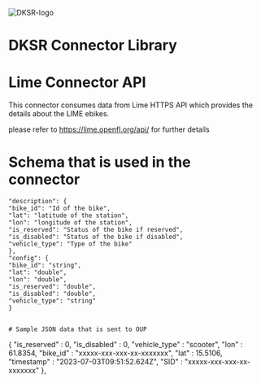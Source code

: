 ![DKSR-logo](https://user-images.githubusercontent.com/102658834/171163305-cdd99910-1b93-4d74-be88-7c1d23fdcf0d.png)

# DKSR Connector Library

# Lime Connector API

This connector consumes data from Lime HTTPS API which provides the details about the LIME ebikes.

please refer  to https://lime.openfl.org/api/ for further details 


# Schema that is used in the connector

```
"description": {
"bike_id": "Id of the bike",
"lat": "latitude of the station",
"lon": "longitude of the station",
"is_reserved": "Status of the bike if reserved",
"is_disabled": "Status of the bike if disabled",
"vehicle_type": "Type of the bike"
},
"config": {
"bike_id": "string",
"lat": "double",
"lon": "double",
"is_reserved": "double",
"is_disabled": "double",
"vehicle_type": "string"
}


# Sample JSON data that is sent to OUP

```
{
"is_reserved" : 0,
"is_disabled" : 0,
"vehicle_type" : "scooter",
"lon" : 61.8354,
"bike_id" : "xxxxx-xxx-xxx-xx-xxxxxxx",
"lat" : 15.5106,
"timestamp" : "2023-07-03T09:51:52.624Z",
"SID" : "xxxxx-xxx-xxx-xx-xxxxxxx"
},

